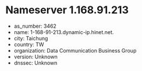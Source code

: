 # Nameserver 1.168.91.213

* as_number: 3462
* name: 1-168-91-213.dynamic-ip.hinet.net.
* city: Taichung
* country: TW
* organization: Data Communication Business Group
* version: Unknown
* dnssec: Unknown
